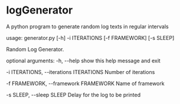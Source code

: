 # logGenerator
A python program to generate random log texts in regular intervals

usage: generator.py [-h] -i ITERATIONS [-f FRAMEWORK] [-s SLEEP]

Random Log Generator.

optional arguments:
  -h, --help            show this help message and exit

  -i ITERATIONS, --iterations ITERATIONS
                        Number of iterations

  -f FRAMEWORK, --framework FRAMEWORK
                        Name of framework

  -s SLEEP, --sleep SLEEP
                        Delay for the log to be printed

